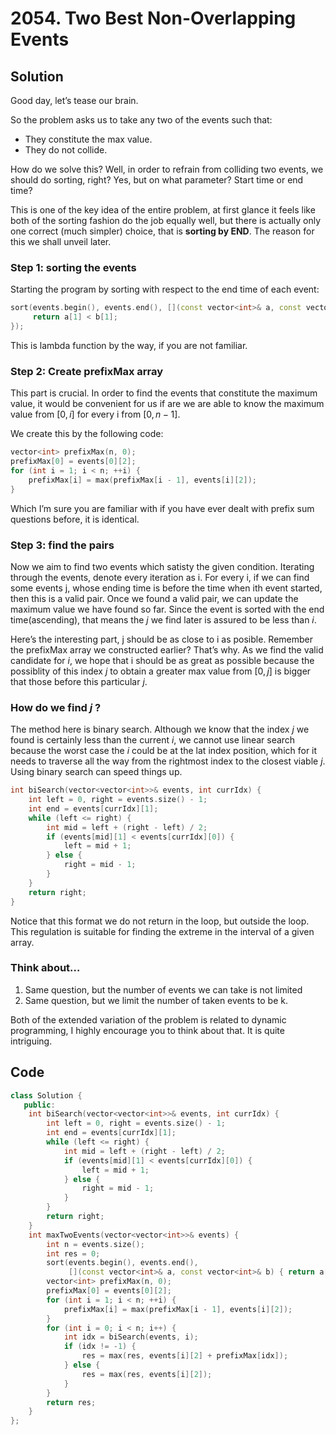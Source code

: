 # 2054. Two Best Non-Overlapping Events

## Solution

Good day, let’s tease our brain.

So the problem asks us to take any two of the events such that:

- They constitute the max value.
- They do not collide.

How do we solve this? Well, in order to refrain from colliding two events, we should do sorting, right? Yes, but on what parameter? Start time or end time?

This is one of the key idea of the entire problem, at first glance it feels like both of the sorting fashion do the job equally well, but there is actually only one correct (much simpler) choice, that is **sorting by END**. The reason for this we shall unveil later.

### Step 1: sorting the events

Starting the program by sorting with respect to the end time of each event:

```cpp
sort(events.begin(), events.end(), [](const vector<int>& a, const vector<int>& b) {
     return a[1] < b[1];
});
```

This is lambda function by the way, if you are not familiar.

### Step 2: Create prefixMax array

This part is crucial. In order to find the events that constitute the maximum value, it would be convenient for us if are we are able to know the maximum value from $[ 0, i ]$ for every i from $[0, n-1]$.

We create this by the following code:

```cpp
vector<int> prefixMax(n, 0);
prefixMax[0] = events[0][2];
for (int i = 1; i < n; ++i) {
	prefixMax[i] = max(prefixMax[i - 1], events[i][2]);
}
```

Which I’m sure you are familiar with if you have ever dealt with prefix sum questions before, it is identical.

### Step 3: find the pairs

Now we aim to find two events which satisty the given condition. Iterating through the events, denote every iteration as i. For every i, if we can find some events j, whose ending time is before the time when ith event started, then this is a valid pair. Once we found a valid pair, we can update the maximum value we have found so far. Since the event is sorted with the end time(ascending), that means the $j$ we find later is assured to be less than $i$.

Here’s the interesting part, j should be as close to i as posible. Remember the prefixMax array we constructed earlier? That’s why. As we find the valid candidate for $i$, we hope that i should be as great as possible because the possiblity of this index $j$ to obtain a greater max value from $[0, j]$ is bigger that those before this particular $j$.

### How do we find $j$ ?

The method here is binary search. Although we know that the index $j$ we found is certainly less than the current $i$, we cannot use linear search because the worst case the $i$ could be at the lat index position, which for it needs to traverse all the way from the rightmost index to the closest viable $j$. Using binary search can speed things up.

```cpp
int biSearch(vector<vector<int>>& events, int currIdx) {
    int left = 0, right = events.size() - 1;
    int end = events[currIdx][1];
    while (left <= right) {
        int mid = left + (right - left) / 2;
        if (events[mid][1] < events[currIdx][0]) {
            left = mid + 1;
        } else {
            right = mid - 1;
        }
    }
    return right;
}
```

Notice that this format we do not return in the loop, but outside the loop. This regulation is suitable for finding the extreme in the interval of a given array.

### Think about…

1. Same question, but the number of events we can take is not limited
2. Same question, but we limit the number of taken events to be k.

Both of the extended variation of the problem is related to dynamic programming, I highly encourage you to think about that. It is quite intriguing.

## Code

```cpp
class Solution {
   public:
    int biSearch(vector<vector<int>>& events, int currIdx) {
        int left = 0, right = events.size() - 1;
        int end = events[currIdx][1];
        while (left <= right) {
            int mid = left + (right - left) / 2;
            if (events[mid][1] < events[currIdx][0]) {
                left = mid + 1;
            } else {
                right = mid - 1;
            }
        }
        return right;
    }
    int maxTwoEvents(vector<vector<int>>& events) {
        int n = events.size();
        int res = 0;
        sort(events.begin(), events.end(),
             [](const vector<int>& a, const vector<int>& b) { return a[1] < b[1]; });
        vector<int> prefixMax(n, 0);
        prefixMax[0] = events[0][2];
        for (int i = 1; i < n; ++i) {
            prefixMax[i] = max(prefixMax[i - 1], events[i][2]);
        }
        for (int i = 0; i < n; i++) {
            int idx = biSearch(events, i);
            if (idx != -1) {
                res = max(res, events[i][2] + prefixMax[idx]);
            } else {
                res = max(res, events[i][2]);
            }
        }
        return res;
    }
};
```
